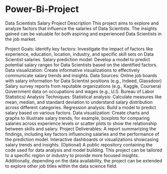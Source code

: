 # Power-Bi-Project

Data Scientists Salary Project Description
This project aims to explore and analyze factors that influence the salaries of Data Scientists. The insights gained can be valuable for both aspiring and experienced Data Scientists in the job market.

Project Goals:
Identify key factors: Investigate the impact of factors like experience, education, location, industry, and specific skill sets on Data Scientist salaries.
Salary prediction model: Develop a model to predict potential salary ranges for Data Scientists based on the identified factors.
Data visualization: Create informative visualizations to effectively communicate salary trends and insights.
Data Sources:
Online job boards with salary information for Data Scientist positions (e.g., Indeed, Glassdoor)
Salary survey reports from reputable organizations (e.g., Kaggle, Coursera)
Government data on occupations and wages (e.g., U.S. Bureau of Labor Statistics)
Analysis Techniques:
Statistical analysis: Calculate measures like mean, median, and standard deviation to understand salary distribution across different categories.
Regression analysis: Build a model to predict salary based on various factors.
Data visualization: Create charts and graphs to illustrate salary trends, for example, boxplots for comparing salaries across experience levels or scatter plots to show the relationship between skills and salary.
Project Deliverables:
A report summarizing the findings, including key factors influencing salaries and the performance of the prediction model.
Interactive dashboards or visualizations showcasing salary trends and insights.
(Optional) A public repository containing the code used for data analysis and model building.
This project can be tailored to a specific region or industry to provide more focused insights. Additionally, depending on the data availability, the project can be extended to explore other job titles within the data science field.
